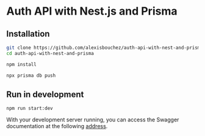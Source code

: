 # Auth API with Nest.js and Prisma

## Installation

```bash
git clone https://github.com/alexisbouchez/auth-api-with-nest-and-prisma.git
cd auth-api-with-nest-and-prisma

npm install

npx prisma db push
```

## Run in development

`npm run start:dev`

With your development server running, you can access the Swagger documentation at the following [address](http://localhost:3000/swagger).
